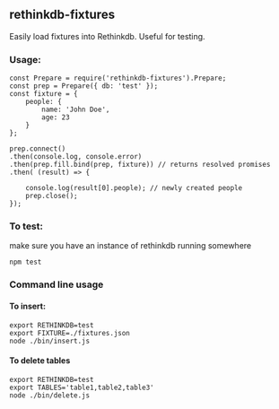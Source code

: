 ## rethinkdb-fixtures

Easily load fixtures into Rethinkdb. Useful for testing.

### Usage:
```
const Prepare = require('rethinkdb-fixtures').Prepare;
const prep = Prepare({ db: 'test' });
const fixture = {
    people: {
        name: 'John Doe',
        age: 23
    }
};

prep.connect()
.then(console.log, console.error)
.then(prep.fill.bind(prep, fixture)) // returns resolved promises
.then( (result) => {

    console.log(result[0].people); // newly created people
    prep.close();
});
```

### To test: 
make sure you have an instance of rethinkdb running somewhere
```
npm test
```

### Command line usage

#### To insert:
```
export RETHINKDB=test
export FIXTURE=./fixtures.json
node ./bin/insert.js
```
#### To delete tables
```
export RETHINKDB=test
export TABLES='table1,table2,table3'
node ./bin/delete.js
```